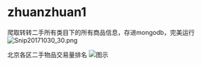 # zhuanzhuan1
爬取转转二手所有类目下的所有商品信息，存进mongodb，完美运行
![Snip20171030_30.png](https://i.loli.net/2017/10/30/59f6dcb09eb93.png)

北京各区二手物品交易量排名
![图示](http://upload-images.jianshu.io/upload_images/4265870-b5f4df64c94122c7.png?imageMogr2/auto-orient/strip%7CimageView2/2/w/1240)
